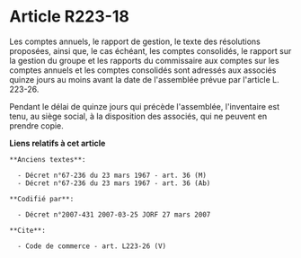 # Article R223-18

Les comptes annuels, le rapport de gestion, le texte des résolutions proposées, ainsi que, le cas échéant, les comptes
consolidés, le rapport sur la gestion du groupe et les rapports du commissaire aux comptes sur les comptes annuels et les
comptes consolidés sont adressés aux associés quinze jours au moins avant la date de l'assemblée prévue par l'article L.
223-26. 

Pendant le délai de quinze jours qui précède l'assemblée, l'inventaire est tenu, au siège social, à la disposition des
associés, qui ne peuvent en prendre copie.

**Liens relatifs à cet article**

	**Anciens textes**:

	  - Décret n°67-236 du 23 mars 1967 - art. 36 (M)
	  - Décret n°67-236 du 23 mars 1967 - art. 36 (Ab)

	**Codifié par**:

	  - Décret n°2007-431 2007-03-25 JORF 27 mars 2007

	**Cite**:

	  - Code de commerce - art. L223-26 (V)
